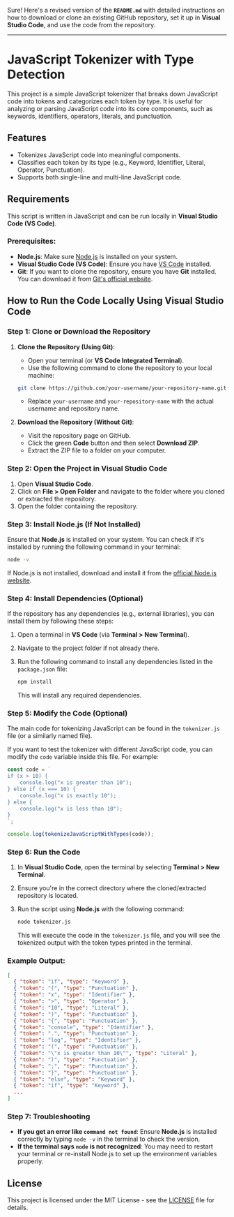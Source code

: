Sure! Here's a revised version of the **`README.md`** with detailed instructions on how to download or clone an existing GitHub repository, set it up in **Visual Studio Code**, and use the code from the repository.

---

# JavaScript Tokenizer with Type Detection

This project is a simple JavaScript tokenizer that breaks down JavaScript code into tokens and categorizes each token by type. It is useful for analyzing or parsing JavaScript code into its core components, such as keywords, identifiers, operators, literals, and punctuation.

## Features

- Tokenizes JavaScript code into meaningful components.
- Classifies each token by its type (e.g., Keyword, Identifier, Literal, Operator, Punctuation).
- Supports both single-line and multi-line JavaScript code.

## Requirements

This script is written in JavaScript and can be run locally in **Visual Studio Code (VS Code)**.

### Prerequisites:
- **Node.js**: Make sure [Node.js](https://nodejs.org/) is installed on your system.
- **Visual Studio Code (VS Code)**: Ensure you have [VS Code](https://code.visualstudio.com/) installed.
- **Git**: If you want to clone the repository, ensure you have **Git** installed. You can download it from [Git's official website](https://git-scm.com/).

## How to Run the Code Locally Using Visual Studio Code

### Step 1: Clone or Download the Repository

1. **Clone the Repository (Using Git)**:
   - Open your terminal (or **VS Code Integrated Terminal**).
   - Use the following command to clone the repository to your local machine:
   
   ```bash
   git clone https://github.com/your-username/your-repository-name.git
   ```
   - Replace `your-username` and `your-repository-name` with the actual username and repository name.

2. **Download the Repository (Without Git)**:
   - Visit the repository page on GitHub.
   - Click the green **Code** button and then select **Download ZIP**.
   - Extract the ZIP file to a folder on your computer.

### Step 2: Open the Project in Visual Studio Code

1. Open **Visual Studio Code**.
2. Click on **File > Open Folder** and navigate to the folder where you cloned or extracted the repository.
3. Open the folder containing the repository.

### Step 3: Install Node.js (If Not Installed)

Ensure that **Node.js** is installed on your system. You can check if it's installed by running the following command in your terminal:

```bash
node -v
```

If Node.js is not installed, download and install it from the [official Node.js website](https://nodejs.org/).

### Step 4: Install Dependencies (Optional)

If the repository has any dependencies (e.g., external libraries), you can install them by following these steps:

1. Open a terminal in **VS Code** (via **Terminal > New Terminal**).
2. Navigate to the project folder if not already there.
3. Run the following command to install any dependencies listed in the `package.json` file:

   ```bash
   npm install
   ```

   This will install any required dependencies.

### Step 5: Modify the Code (Optional)

The main code for tokenizing JavaScript can be found in the `tokenizer.js` file (or a similarly named file). 

If you want to test the tokenizer with different JavaScript code, you can modify the `code` variable inside this file. For example:

```javascript
const code = `
if (x > 10) {
    console.log("x is greater than 10");
} else if (x === 10) {
    console.log("x is exactly 10");
} else {
    console.log("x is less than 10");
}
`;

console.log(tokenizeJavaScriptWithTypes(code));
```

### Step 6: Run the Code

1. In **Visual Studio Code**, open the terminal by selecting **Terminal > New Terminal**.
2. Ensure you're in the correct directory where the cloned/extracted repository is located.
3. Run the script using **Node.js** with the following command:

   ```bash
   node tokenizer.js
   ```

   This will execute the code in the `tokenizer.js` file, and you will see the tokenized output with the token types printed in the terminal.

### Example Output:

```json
[
  { "token": "if", "type": "Keyword" },
  { "token": "(", "type": "Punctuation" },
  { "token": "x", "type": "Identifier" },
  { "token": ">", "type": "Operator" },
  { "token": "10", "type": "Literal" },
  { "token": ")", "type": "Punctuation" },
  { "token": "{", "type": "Punctuation" },
  { "token": "console", "type": "Identifier" },
  { "token": ".", "type": "Punctuation" },
  { "token": "log", "type": "Identifier" },
  { "token": "(", "type": "Punctuation" },
  { "token": "\"x is greater than 10\"", "type": "Literal" },
  { "token": ")", "type": "Punctuation" },
  { "token": ";", "type": "Punctuation" },
  { "token": "}", "type": "Punctuation" },
  { "token": "else", "type": "Keyword" },
  { "token": "if", "type": "Keyword" },
  ...
]
```

### Step 7: Troubleshooting

- **If you get an error like `command not found`**: Ensure **Node.js** is installed correctly by typing `node -v` in the terminal to check the version.
- **If the terminal says `node` is not recognized**: You may need to restart your terminal or re-install Node.js to set up the environment variables properly.

## License

This project is licensed under the MIT License - see the [LICENSE](LICENSE) file for details.

